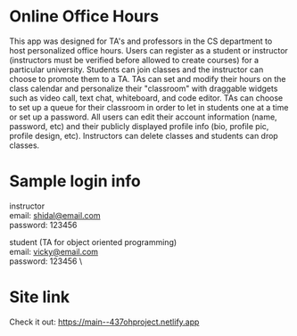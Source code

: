 # Online Office Hours

This app was designed for TA's and professors in the CS department to host personalized office hours. Users can register as a student or instructor (instructors must be verified before allowed to create courses) for a particular university. Students can join classes and the instructor can choose to promote them to a TA. TAs can set and modify their hours on the class calendar and personalize their "classroom" with draggable widgets such as video call, text chat, whiteboard, and code editor. TAs can choose to set up a queue for their classroom in order to let in students one at a time or set up a password. All users can edit their account information (name, password, etc) and their publicly displayed profile info (bio, profile pic, profile design, etc). Instructors can delete classes and students can drop classes.

# Sample login info
instructor \
email: shidal@email.com \
password: 123456

student (TA for object oriented programming) \
email: vicky@email.com \
password: 123456 \

# Site link

Check it out: https://main--437ohproject.netlify.app
